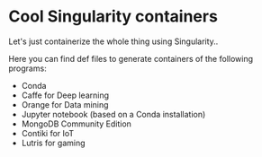 # Cool Singularity containers
Let's just containerize the whole thing using Singularity..

Here you can find def files to generate containers of the following programs:

- Conda
- Caffe for Deep learning
- Orange for Data mining
- Jupyter notebook (based on a Conda installation)
- MongoDB Community Edition
- Contiki for IoT
- Lutris for gaming

